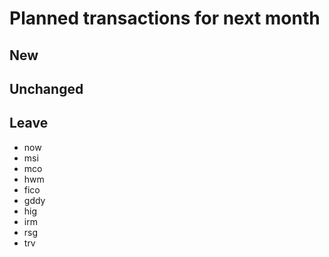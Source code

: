 # Planned transactions for next month

## New

## Unchanged

## Leave
- now
- msi
- mco
- hwm
- fico
- gddy
- hig
- irm
- rsg
- trv